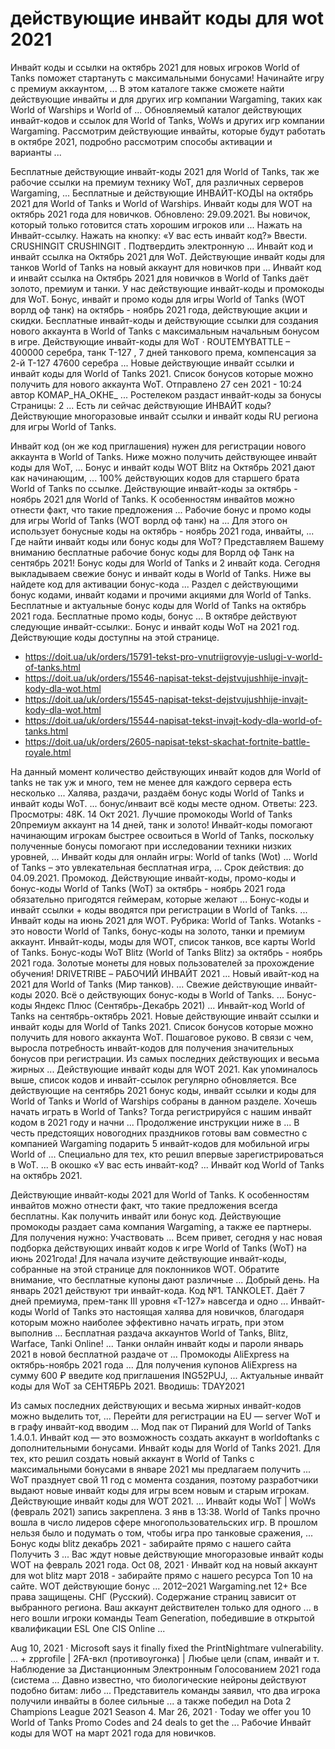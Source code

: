 # действующие инвайт коды для wot 2021

Инвайт коды и ссылки на октябрь 2021 для новых игроков World of Tanks поможет стартануть с максимальными бонусами! Начинайте игру с премиум аккаунтом, ...
В этом каталоге также сможете найти действующие инвайты и для других игр компании Wargaming, таких как World of Warships и World of ...
Обновляемый каталог действующих инвайт-кодов и ссылок для World of Tanks, WoWs и других игр компании Wargaming.
Рассмотрим действующие инвайты, которые будут работать в октябре 2021, подробно рассмотрим способы активации и варианты ...

Бесплатные действующие инвайт-коды 2021 для World of Tanks, так же рабочие ссылки на премиум технику WoT, для различных серверов Wargaming, ...
Бесплатные и действующие ИНВАЙТ-КОДЫ на октябрь 2021 для World of Tanks и World of Warships.
Инвайт коды для WOT на октябрь 2021 года для новичков. Обновлено: 29.09.2021. Вы новичок, который только готовится стать хорошим игроков или ...
Нажать на Инвайт-ссылку. Нажать на кнопку: «У вас есть инвайт код?» Ввести. CRUSHINGIT CRUSHINGIT . Подтвердить электронную ...
Инвайт код и инвайт ссылка на Октябрь 2021 для WoT. Действующие инвайт коды для танков World of Tanks на новый аккаунт для новичков при ...
Инвайт код и инвайт ссылка на Октябрь 2021 для новичков в World of Tanks даёт золото, премиум и танки. У нас действующие инвайт-коды и промокоды для WoT.
Бонус, инвайт и промо коды для игры World of Tanks (WOT ворлд оф танк) на октябрь - ноябрь 2021 года, действующие акции и скидки.
Бесплатные инвайт-коды и действующие ссылки для создания нового аккаунта в World of Tanks с максимальным начальным бонусом в игре.
Действующие инвайт-коды для WoT · ROUTEMYBATTLE – 400000 серебра, танк Т-127 , 7 дней танкового према, компенсация за 2-й Т-127 47600 серебра ...
Новые действующие инвайт ссылки и инвайт коды для World of Tanks 2021. Список бонусов которые можно получить для нового аккаунта WoT.
Отправлено 27 сен 2021 - 10:24 автор KOMAP_HA_OKHE_ ... Ростелеком раздаст инвайт-коды за бонусы Страницы: 2 ... Есть ли сейчас действующие ИНВАЙТ коды?
Действующие многоразовые инвайт ссылки и инвайт коды RU региона для игры World of Tanks.

Инвайт код (он же код приглашения) нужен для регистрации нового аккаунта в World of Tanks. Ниже можно получить действующее инвайт коды для WoT, ...
Бонус и инвайт коды WOT Blitz на Октябрь 2021 дают как начинающим, ... 100% действующих кодов для старшего брата World of Tanks по ссылке.
Действующие инвайт-коды за октябрь - ноябрь 2021 для World of Tanks. К особенностям инвайтов можно отнести факт, что такие предложения ...
Рабочие бонус и промо коды для игры World of Tanks (WOT ворлд оф танк) на ... Для этого он использует бонусные коды на октябрь - ноябрь 2021 года, инвайты, ...
Где найти инвайт коды или бонус коды для WoT? Представляем Вашему вниманию бесплатные рабочие бонус коды для Ворлд оф Танк на сентябрь 2021!
Бонус коды для World of Tanks и 2 инвайт кода. Сегодня выкладываем свежие бонус и инвайт коды в World of Tanks. Ниже вы найдете код для активации бонус-кода ...
Раздел с действующими бонус кодами, инвайт кодами и прочими акциями для World of Tanks.
Бесплатные и актуальные бонус коды для World of Tanks на октябрь 2021 года. Бесплатные промо коды, бонус ... В октябре действуют следующие инвайт-ссылки:.
Бонус и инвайт коды WoT на 2021 год. Действующие коды доступны на этой странице.

* https://doit.ua/uk/orders/15791-tekst-pro-vnutriigrovyje-uslugi-v-world-of-tanks.html
* https://doit.ua/uk/orders/15546-napisat-tekst-dejstvujushhije-invajt-kody-dla-wot.html
* https://doit.ua/uk/orders/15545-napisat-tekst-dejstvujushhije-invajt-kody-dla-wot.html
* https://doit.ua/uk/orders/15544-napisat-tekst-invajt-kody-dla-world-of-tanks.html
* https://doit.ua/uk/orders/2605-napisat-tekst-skachat-fortnite-battle-royale.html

На данный момент количество действующих инвайт кодов для World of tanks не так уж и много, тем не менее для каждого сервера есть несколько ...
Халява, раздачи, раздаём бонус коды World of Tanks и инвайт коды WoT. ... бонус/инваит всё коды месте одном. Ответы: 223. Просмотры: 48K. 14 Окт 2021.
Лучшие промокоды World of Tanks 20премиум аккаунт на 14 дней, танк и золото!
Инвайт-коды помогают начинающим игрокам быстрее освоиться в World of Tanks, поскольку полученные бонусы помогают при исследовании техники низких уровней, ...
Инвайт коды для онлайн игры: World of tanks (Wot) ... World of Tanks – это увлекательная бесплатная игра, ... Срок действия: до 04.09.2021. Промокод.
Действующие инвайт-коды, промо-коды и бонус-коды World of Tanks (WoT) за октябрь - ноябрь 2021 года обязательно пригодятся геймерам, которые желают ...
Бонус-коды и инвайт ссылки + коды вводятся при регистрации в World of Tanks. ... Инвайт коды на июнь 2021 для WOT. Рубрика: World of Tanks.
Wotanks - это новости World of Tanks, бонус-коды на золото, танки и премиум аккаунт. Инвайт-коды, моды для WOT, список танков, все карты World of Tanks.
Бонус-коды WoT Blitz (World of Tanks Blitz) за октябрь - ноябрь 2021 года. Золотые монеты для новых пользователей за прохождение обучения!
DRIVETRIBE – РАБОЧИЙ ИНВАЙТ 2021 ... Новый ивайт-код на 2021 для World of Tanks (Мир танков). ... Свежие действующие инвайт-коды 2020.
Всё о действующих бонус-коды в World of Tanks. ... Бонус-коды Яндекс Плюс (Сентябрь-Декабрь 2021) ... Инвайт-код World of Tanks на сентябрь-октябрь 2021.
Новые действующие инвайт ссылки и инвайт коды для World of Tanks 2021. Список бонусов которые можно получить для нового аккаунта WoT. Пошаговое руково.
В связи с чем, выросла потребность инвайт-кодов для получения значительных бонусов при регистрации. Из самых последних действующих и весьма жирных ...
Действующие инвайт коды для WOT 2021. Как упоминалось выше, список кодов и инвайт-ссылок регулярно обновляется.
Все действующие на сентябрь 2021 бонус коды, инвайт ссылки и коды для World of Tanks и World of Warships собраны в данном разделе.
Хочешь начать играть в World of Tanks? Тогда регистрируйся с нашим инвайт кодом в 2021 году и начни ... Продолжение инструкции ниже в ...
В честь предстоящих новогодних праздников готовы вам совместно с компанией Wargaming подарить 5 инвайт-кодов для мобильной игры World of ...
Специально для тех, кто решил впервые зарегистрироваться в WoT. ... В окошко «У вас есть инвайт-код? ... Инвайт код World of Tanks на октябрь 2021.

Действующие инвайт-коды 2021 для World of Tanks. К особенностям инвайтов можно отнести факт, что такие предложения всегда бесплатны.
Как получить инвайт или бонус код. Действующие промокоды раздает сама компания Wargaming, а также ее партнеры. Для получения нужно: Участвовать ...
Всем привет, сегодня у нас новая подборка действующих инвайт кодов к игре World of Tanks (WoT) на июнь 2021года!
Для начала изучите действующие инвайт-коды, собранные на этой странице для поклонников WOT. Обратите внимание, что бесплатные купоны дают различные ...
Добрый день. На январь 2021 действуют три инвайт-кода. Код №1. TANKOLET. Даёт 7 дней премиума, прем-танк III уровня «Т-127» навсегда и одно ...
Инвайт-коды World of Tanks это настоящая халява для новичков, благодаря которым можно наиболее эффективно начать играть, при этом выполнив ...
Бесплатная раздача аккаунтов World of Tanks, Blitz, Warface, Tanki Online! ... Танки онлайн инвайт коды и пароли январь 2021 в новой бесплатной раздаче от ...
Промокоды AliExpress на октябрь-ноябрь 2021 года ... Для получения купонов AliExpress на сумму 600 ₽ введите код приглашения ING52PUJ, ...
Актуальные инвайт коды для WoT за СЕНТЯБРЬ 2021. Вводишь: TDAY2021

Из самых последних действующих и весьма жирных инвайт-кодов можно выделить тот, ... Перейти для регистрации на EU — server WoT и в графу инвайт-код вводим ...
Мод пак от Пираний для World of Tanks 1.4.0.1. Инвайт код — это возможность создать аккаунт в worldoftanks с дополнительными бонусами.
Инвайт коды для World of Tanks 2021. Для тех, кто решил создать новый аккаунт в World of Tanks с максимальными бонусами в январе 2021 мы предлагаем получить ...
WoT празднует свой 11 год с момента создания, поэтому разработчики выдают новые инвайт коды для игры всем новым и старым игрокам.
Действующие инвайт коды для WOT 2021. ... Инвайт коды WoT | WoWs (февраль 2021) запись закреплена. 3 янв в 13:38.
World of Tanks прочно вошла в число лидеров сфере многопользовательских игр. В прошлом нельзя было и подумать о том, чтобы игра про танковые сражения, ...
Бонус коды blitz декабрь 2021 - забирайте прямо с нашего сайта Получить 3 ... Вас ждут новые действующие многоразовые инвайт коды WOT на февраль 2021 года.
Oct 08, 2021 · Инвайт код на новый аккаунт для wot blitz март 2018 - забирайте прямо с нашего ресурса Топ 10 на сайте. WOT действующие бонус ...
2012–2021 Wargaming.net 12+ Все права защищены. СНГ (Русский). Содержание страниц зависит от выбранного региона. Ваш аккаунт действителен только для одного ...
в него вошли игроки команды Team Generation, победившие в открытой квалификации ESL One CIS Online ...

Aug 10, 2021 · Microsoft says it finally fixed the PrintNightmare vulnerability. ... + zpprofile | 2FA-вкл (противоугонка) | Любые цели (спам, инвайт и т.
Наблюдение за Дистанционным Электронным Голосованием 2021 года (система ... Давно известно, что биологические нейроны действуют подобно битам: либо ...
Представитель команды заявил, что два игрока получили инвайты в более сильные ... а также победил на Dota 2 Champions League 2021 Season 4.
Mar 26, 2021 · Today we offer you 10 World of Tanks Promo Codes and 24 deals to get the ... Рабочие Инвайт коды для WOT на март 2021 года для новичков.
